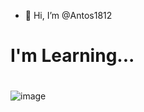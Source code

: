 - 👋 Hi, I’m @Antos1812
# I'm Learning...

# 
# 

![image](https://wakatime.com/share/@652ad2ab-51b4-4d09-a9ed-bdd1337250c3/e9cbd049-fba3-4f61-bb25-38b8a45a2eb6.svg)




